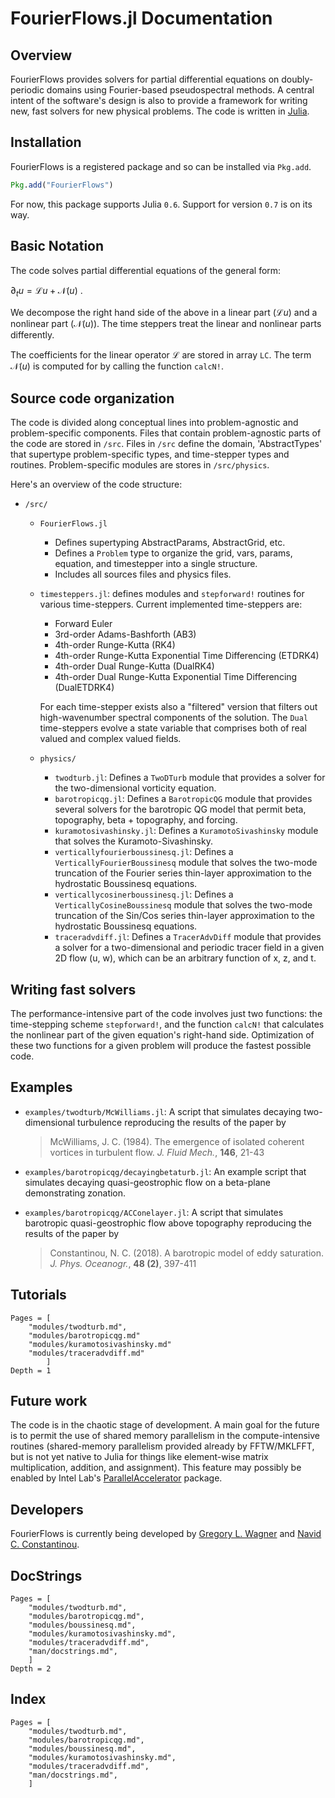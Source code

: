 # FourierFlows.jl Documentation


## Overview

FourierFlows provides solvers for partial differential equations on
doubly-periodic domains using Fourier-based pseudospectral methods.
A central intent of the software's design is also to provide a framework
for writing new, fast solvers for new physical problems.
The code is written in [Julia](https://julialang.org).


## Installation

FourierFlows is a registered package and so can be installed via `Pkg.add`.

```julia
Pkg.add("FourierFlows")
```

For now, this package supports Julia `0.6`. Support for version `0.7` is on its
way.


## Basic Notation

The code solves partial differential equations of the general form:

$\partial_t u = \mathcal{L}u + \mathcal{N}(u)\ .$

We decompose the right hand side of the above in a linear part ($\mathcal{L}u$)
and a nonlinear part ($\mathcal{N}(u)$). The time steppers treat the linear and
nonlinear parts differently.

The coefficients for the linear operator $\mathcal{L}$ are stored in array `LC`.
The term $\mathcal{N}(u)$ is computed for by calling the function `calcN!`.


## Source code organization

The code is divided along conceptual lines into problem-agnostic and
problem-specific components. Files that contain problem-agnostic parts
of the code are stored in `/src`. Files in `/src` define the domain,
'AbstractTypes' that supertype problem-specific types, and
time-stepper types and routines. Problem-specific modules are stores
in `/src/physics`.

Here's an overview of the code structure:

- `/src/`
    - `FourierFlows.jl`
        - Defines supertyping AbstractParams, AbstractGrid, etc.
        - Defines a `Problem` type to organize the grid, vars, params,
            equation, and timestepper into a single structure.
        - Includes all sources files and physics files.
   - `timesteppers.jl`: defines modules and `stepforward!` routines for
        various time-steppers. Current implemented time-steppers are:
        - Forward Euler
        - 3rd-order Adams-Bashforth (AB3)
        - 4th-order Runge-Kutta (RK4)
        - 4th-order Runge-Kutta Exponential Time Differencing (ETDRK4)
        - 4th-order Dual Runge-Kutta (DualRK4)
        - 4th-order Dual Runge-Kutta Exponential Time Differencing (DualETDRK4)

        For each time-stepper exists also a "filtered" version that filters
        out high-wavenumber spectral components of the solution. The `Dual`
        time-steppers evolve a state variable that comprises both of real valued
        and complex valued fields.

    - `physics/`
        - `twodturb.jl`: Defines a `TwoDTurb` module that provides a
                solver for the two-dimensional vorticity equation.
        - `barotropicqg.jl`: Defines a `BarotropicQG` module that provides
                several solvers for the barotropic QG model that permit beta,
                topography, beta + topography, and forcing.
        - `kuramotosivashinsky.jl`: Defines a `KuramotoSivashinsky` module that
                solves the Kuramoto-Sivashinsky.
        - `verticallyfourierboussinesq.jl`: Defines a `VerticallyFourierBoussinesq` module that
                solves the two-mode truncation of the Fourier series thin-layer approximation to the hydrostatic Boussinesq equations.
        - `verticallycosinerboussinesq.jl`: Defines a `VerticallyCosineBoussinesq` module that
                solves the two-mode truncation of the Sin/Cos series thin-layer approximation to the hydrostatic Boussinesq equations.
        - `traceradvdiff.jl`: Defines a `TracerAdvDiff` module that
                provides a solver for a two-dimensional and periodic tracer
                field in a given 2D flow (u, w), which can be an arbitrary
                function of x, z, and t.

## Writing fast solvers

The performance-intensive part of the code involves just two functions: the
time-stepping scheme `stepforward!`, and the function `calcN!` that
calculates the nonlinear part of the given equation's right-hand side.
Optimization of these two functions for a given problem will produce the
fastest possible code.


## Examples

- `examples/twodturb/McWilliams.jl`: A script that simulates decaying two-dimensional turbulence reproducing the results of the paper by

  > McWilliams, J. C. (1984). The emergence of isolated coherent vortices in turbulent flow. *J. Fluid Mech.*, **146**, 21-43

- `examples/barotropicqg/decayingbetaturb.jl`: An example script that simulates decaying quasi-geostrophic flow on a beta-plane demonstrating zonation.

- `examples/barotropicqg/ACConelayer.jl`: A script that simulates barotropic quasi-geostrophic flow above topography reproducing the results of the paper by

  > Constantinou, N. C. (2018). A barotropic model of eddy saturation. *J. Phys. Oceanogr.*, **48 (2)**, 397-411



## Tutorials

```@contents
Pages = [
    "modules/twodturb.md",
    "modules/barotropicqg.md"
    "modules/kuramotosivashinsky.md"
    "modules/traceradvdiff.md"
        ]
Depth = 1
```


## Future work

The code is in the chaotic stage of development. A main goal for the future
is to permit the use of shared memory parallelism in the compute-intensive
routines (shared-memory parallelism provided already by FFTW/MKLFFT, but
is not yet native to Julia for things like element-wise matrix multiplication,
addition, and assignment). This feature may possibly be enabled by
Intel Lab's [ParallelAccelerator](https://github.com/IntelLabs/ParallelAccelerator.jl)
package.


## Developers

FourierFlows is currently being developed by [Gregory L. Wagner](https://glwagner.github.io) and
[Navid C. Constantinou](http://www.navidconstantinou.com).


## DocStrings

```@contents
Pages = [
    "modules/twodturb.md",
    "modules/barotropicqg.md",
    "modules/boussinesq.md",
    "modules/kuramotosivashinsky.md",
    "modules/traceradvdiff.md",
    "man/docstrings.md",
    ]
Depth = 2
```

## Index

```@index
Pages = [
    "modules/twodturb.md",
    "modules/barotropicqg.md",
    "modules/boussinesq.md",
    "modules/kuramotosivashinsky.md",
    "modules/traceradvdiff.md",
    "man/docstrings.md",
    ]
```
